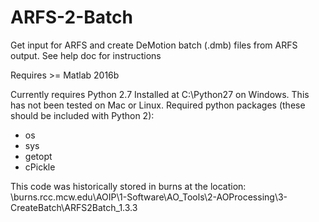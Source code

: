 # ARFS-2-Batch
Get input for ARFS and create DeMotion batch (.dmb) files from ARFS output.
See help doc for instructions

Requires >= Matlab 2016b

Currently requires Python 2.7 Installed at C:\Python27 on Windows. This has not been tested on Mac or Linux.
Required python packages (these should be included with Python 2):
- os
- sys
- getopt
- cPickle


This code was historically stored in burns at the location: \\burns.rcc.mcw.edu\AOIP\1-Software\AO_Tools\2-AOProcessing\3-CreateBatch\ARFS2Batch_1.3.3
